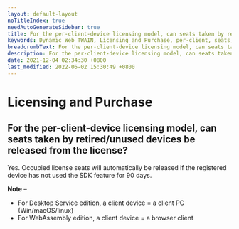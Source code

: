 ```yaml
---
layout: default-layout
noTitleIndex: true
needAutoGenerateSidebar: true
title: For the per-client-device licensing model, can seats taken by retired/unused devices be released from the license?
keywords: Dynamic Web TWAIN, Licensing and Purchase, per-client, seats, release
breadcrumbText: For the per-client-device licensing model, can seats taken by retired/unused devices be released from the license?
description: For the per-client-device licensing model, can seats taken by retired/unused devices be released from the license?
date: 2021-12-04 02:34:30 +0800
last_modified: 2022-06-02 15:30:49 +0800
---
```


# Licensing and Purchase

## For the per-client-device licensing model, can seats taken by retired/unused devices be released from the license?

Yes. Occupied license seats will automatically be released if the registered device has not used the SDK feature for 90 days.

<strong>Note</strong> –

- For Desktop Service edition, a client device = a client PC (Win/macOS/linux)
- For WebAssembly edition, a client device = a browser client
